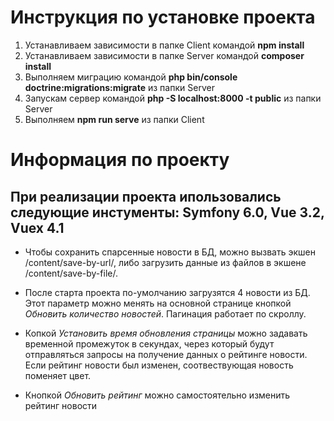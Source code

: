 # Инструкция по установке проекта

1. Устанавливаем зависимости в папке Client командой **npm install**
2. Устанавливаем зависимости в папке Server командой **composer install**
3. Выполняем миграцию командой **php bin/console doctrine:migrations:migrate** из папки Server
4. Запускам сервер командой **php -S localhost:8000 -t public** из папки Server
5. Выполняем **npm run serve** из папки Client

# Информация по проекту

## При реализации проекта ипользовались следующие инстументы: Symfony 6.0, Vue 3.2, Vuex 4.1 

- Чтобы сохранить спарсенные новости в БД, можно вызвать экшен /content/save-by-url/, либо загрузить данные из файлов в экшене /content/save-by-file/.

- После старта проекта по-умолчанию загрузятся 4 новости из БД. Этот параметр можно менять на основной странице кнопкой  *Обновить количество новостей*. Пагинация работает по скроллу. 

- Копкой *Установить время обновления страницы* можно задавать временной промежуток в секундах, через который будут отправляться запросы на получение данных о рейтинге новости. Если рейтинг новости был изменен, соотвествующая новость поменяет цвет. 

- Кнопкой *Обновить рейтинг* можно самостоятельно изменить рейтинг новости
